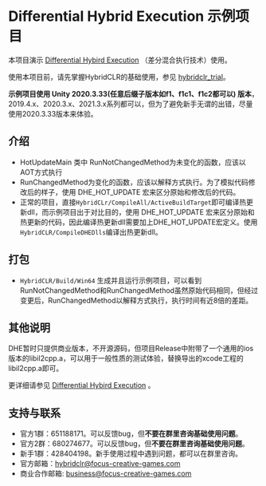 # Differential Hybrid Execution 示例项目

本项目演示 [Differential Hybird Execution](https://focus-creative-games.github.io/hybridclr/differential_hybrid_execution/) （差分混合执行技术）使用。

使用本项目前，请先掌握HybridCLR的基础使用，参见 [hybridclr_trial](https://github.com/focus-creative-games/hybridclr_trial)。

**示例项目使用 Unity 2020.3.33(任意后缀子版本如f1、f1c1、f1c2都可以) 版本**，2019.4.x、2020.3.x、2021.3.x系列都可以，但为了避免新手无谓的出错，尽量使用2020.3.33版本来体验。

## 介绍

- HotUpdateMain 类中 RunNotChangedMethod为未变化的函数，应该以AOT方式执行
- RunChangedMethod为变化的函数，应该以解释方式执行。为了模拟代码修改后的样子，使用 DHE_HOT_UPDATE 宏来区分原始和修改后的代码。
- 正常的项目，直接`HybridCLr/CompileAll/ActiveBuildTarget`即可编译热更新dll，而示例项目出于对比目的，使用 DHE_HOT_UPDATE 宏来区分原始和热更新的代码，因此编译热更新dll需要加上DHE_HOT_UPDATE宏定义。使用`HybridCLR/CompileDHEDlls`编译出热更新dll。

## 打包

- `HybridCLR/Build/Win64` 生成并且运行示例项目，可以看到 RunNotChangedMethod和RunChangedMethod虽然原始代码相同，但经过变更后，RunChangedMethod以解释方式执行，执行时间有近8倍的差距。

## 其他说明

DHE暂时只提供商业版本，不开源源码，但项目Release中附带了一个通用的ios版本的libil2cpp.a，可以用于一般性质的测试体验，替换导出的xcode工程的libil2cpp.a即可。

更详细请参见 [Differential Hybird Execution](https://focus-creative-games.github.io/hybridclr/differential_hybrid_execution/) 。


## 支持与联系

- 官方1群：651188171。可以反馈bug，但**不要在群里咨询基础使用问题**。
- 官方2群：680274677。可以反馈bug，但**不要在群里咨询基础使用问题**。
- 新手1群：428404198。新手使用过程中遇到问题，都可以在群里咨询。
- 官方邮箱：hybridclr@focus-creative-games.com
- 商业合作邮箱: business@focus-creative-games.com
